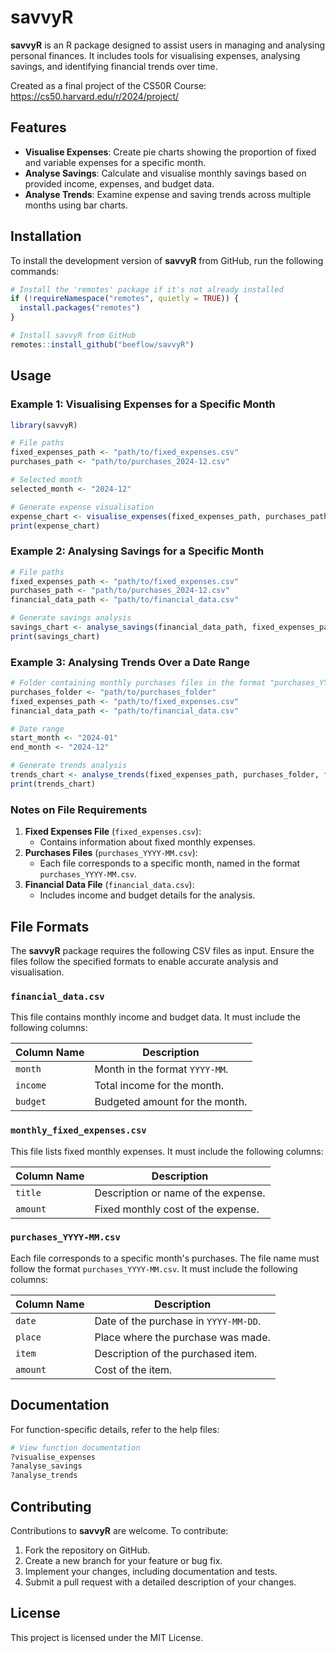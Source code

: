# savvyR

**savvyR** is an R package designed to assist users in managing and analysing personal finances. It includes tools for visualising expenses, analysing savings, and identifying financial trends over time.

Created as a final project of the CS50R Course: https://cs50.harvard.edu/r/2024/project/

## Features

- **Visualise Expenses**: Create pie charts showing the proportion of fixed and variable expenses for a specific month.
- **Analyse Savings**: Calculate and visualise monthly savings based on provided income, expenses, and budget data.
- **Analyse Trends**: Examine expense and saving trends across multiple months using bar charts.

## Installation

To install the development version of **savvyR** from GitHub, run the following commands:

```r
# Install the 'remotes' package if it's not already installed
if (!requireNamespace("remotes", quietly = TRUE)) {
  install.packages("remotes")
}

# Install savvyR from GitHub
remotes::install_github("beeflow/savvyR")
```

## Usage

### Example 1: Visualising Expenses for a Specific Month

```r
library(savvyR)

# File paths
fixed_expenses_path <- "path/to/fixed_expenses.csv"
purchases_path <- "path/to/purchases_2024-12.csv"

# Selected month
selected_month <- "2024-12"

# Generate expense visualisation
expense_chart <- visualise_expenses(fixed_expenses_path, purchases_path, selected_month)
print(expense_chart)
```

### Example 2: Analysing Savings for a Specific Month

```r
# File paths
fixed_expenses_path <- "path/to/fixed_expenses.csv"
purchases_path <- "path/to/purchases_2024-12.csv"
financial_data_path <- "path/to/financial_data.csv"

# Generate savings analysis
savings_chart <- analyse_savings(financial_data_path, fixed_expenses_path, purchases_path, selected_month)
print(savings_chart)
```

### Example 3: Analysing Trends Over a Date Range

```r
# Folder containing monthly purchases files in the format "purchases_YYYY-MM.csv"
purchases_folder <- "path/to/purchases_folder"
fixed_expenses_path <- "path/to/fixed_expenses.csv"
financial_data_path <- "path/to/financial_data.csv"

# Date range
start_month <- "2024-01"
end_month <- "2024-12"

# Generate trends analysis
trends_chart <- analyse_trends(fixed_expenses_path, purchases_folder, financial_data_path, start_month, end_month)
print(trends_chart)
```

### Notes on File Requirements

1. **Fixed Expenses File** (`fixed_expenses.csv`):
   - Contains information about fixed monthly expenses.
2. **Purchases Files** (`purchases_YYYY-MM.csv`):
   - Each file corresponds to a specific month, named in the format `purchases_YYYY-MM.csv`.
3. **Financial Data File** (`financial_data.csv`):
   - Includes income and budget details for the analysis.

## File Formats

The **savvyR** package requires the following CSV files as input. Ensure the files follow the specified formats to enable accurate analysis and visualisation.

### `financial_data.csv`

This file contains monthly income and budget data. It must include the following columns:

| Column Name | Description                     |
|-------------|---------------------------------|
| `month`     | Month in the format `YYYY-MM`. |
| `income`    | Total income for the month.    |
| `budget`    | Budgeted amount for the month. |

### `monthly_fixed_expenses.csv`

This file lists fixed monthly expenses. It must include the following columns:

| Column Name | Description                         |
|-------------|-------------------------------------|
| `title`     | Description or name of the expense.|
| `amount`    | Fixed monthly cost of the expense. |

### `purchases_YYYY-MM.csv`

Each file corresponds to a specific month's purchases. The file name must follow the format `purchases_YYYY-MM.csv`. It must include the following columns:

| Column Name | Description                          |
|-------------|--------------------------------------|
| `date`      | Date of the purchase in `YYYY-MM-DD`.|
| `place`     | Place where the purchase was made.   |
| `item`      | Description of the purchased item.   |
| `amount`    | Cost of the item.                   |


## Documentation

For function-specific details, refer to the help files:

```r
# View function documentation
?visualise_expenses
?analyse_savings
?analyse_trends
```

## Contributing

Contributions to **savvyR** are welcome. To contribute:

1. Fork the repository on GitHub.
2. Create a new branch for your feature or bug fix.
3. Implement your changes, including documentation and tests.
4. Submit a pull request with a detailed description of your changes.

## License

This project is licensed under the MIT License.
